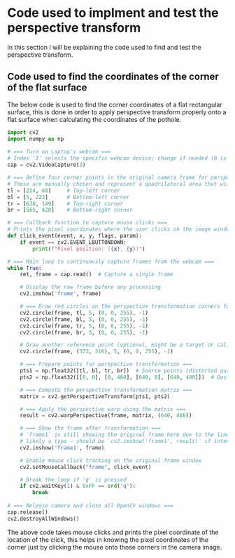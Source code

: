 # Code used to implment and test the perspective transform

In this section I will be explaining the code used to find and test the perspective transform.

## Code used to find the coordinates of the corner of the flat surface

The below code is used to find the corner coordinates of a flat rectangular surface, this is done in order to apply perspective transform properly onto a flat surface when calculating the coordinates of the pothole.

```py title="Perspective_transform_coord_finder.py" linenums="1"
import cv2 
import numpy as np 
 
# === Turn on Laptop's webcam ===
# Index '3' selects the specific webcam device; change if needed (0 is usually default).
cap = cv2.VideoCapture(3)

# === Define four corner points in the original camera frame for perspective transformation ===
# These are manually chosen and represent a quadrilateral area that will be transformed to a rectangle.
tl = [224, 68]     # Top-left corner
bl = [5, 223]      # Bottom-left corner
tr = [638, 149]    # Top-right corner
br = [565, 420]    # Bottom-right corner

# === Callback function to capture mouse clicks ===
# Prints the pixel coordinates where the user clicks on the image window.
def click_event(event, x, y, flags, param):
    if event == cv2.EVENT_LBUTTONDOWN:
        print(f"Pixel position: ({x}, {y})")

# === Main loop to continuously capture frames from the webcam ===
while True:
    ret, frame = cap.read()  # Capture a single frame

    # Display the raw frame before any processing
    cv2.imshow('frame', frame)

    # === Draw red circles on the perspective transformation corners for visual reference ===
    cv2.circle(frame, tl, 5, (0, 0, 255), -1)
    cv2.circle(frame, bl, 5, (0, 0, 255), -1)
    cv2.circle(frame, tr, 5, (0, 0, 255), -1)
    cv2.circle(frame, br, 5, (0, 0, 255), -1)

    # Draw another reference point (optional, might be a target or calibration marker)
    cv2.circle(frame, (373, 316), 5, (0, 0, 255), -1)

    # === Prepare points for perspective transformation ===
    pts1 = np.float32([tl, bl, tr, br])  # Source points (distorted quadrilateral)
    pts2 = np.float32([[0, 0], [0, 480], [640, 0], [640, 480]])  # Destination points (rectangle)

    # === Compute the perspective transformation matrix ===
    matrix = cv2.getPerspectiveTransform(pts1, pts2)

    # === Apply the perspective warp using the matrix ===
    result = cv2.warpPerspective(frame, matrix, (640, 480))

    # === Show the frame after transformation ===
    # `frame1` is still showing the original frame here due to the line below,
    # likely a typo — should be `cv2.imshow('frame1', result)` if intent is to show transformed image.
    cv2.imshow('frame1', frame) 

    # Enable mouse click tracking on the original frame window
    cv2.setMouseCallback("frame", click_event)

    # Break the loop if 'q' is pressed
    if cv2.waitKey(1) & 0xFF == ord('q'):
        break
 
# === Release camera and close all OpenCV windows ===
cap.release()
cv2.destroyAllWindows()

```
The above code takes mouse clicks and prints the pixel coordinate of the location of the click, this helps in knowing the pixel coordinates of the corner just by clicking the mouse onto those corners in the camera image.

